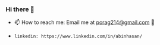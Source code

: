 ### Hi there 👋
- 📫 How to reach me: Email me at porag214@gmail.com 🙂
-     linkedin: https://www.linkedin.com/in/abinhasan/

